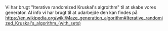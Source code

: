 Vi har brugt "Iterative randomized Kruskal's algroithm" til at skabe vores generator. Al info vi har brugt til at udarbejde den kan findes på https://en.wikipedia.org/wiki/Maze_generation_algorithm#Iterative_randomized_Kruskal's_algorithm_(with_sets)
